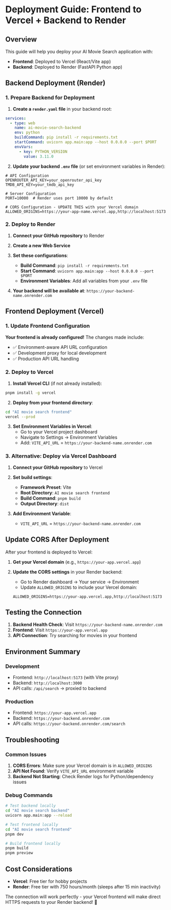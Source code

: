 # Deployment Guide: Frontend to Vercel + Backend to Render

## Overview
This guide will help you deploy your AI Movie Search application with:
- **Frontend**: Deployed to Vercel (React/Vite app)
- **Backend**: Deployed to Render (FastAPI Python app)

## Backend Deployment (Render)

### 1. Prepare Backend for Deployment

1. **Create a `render.yaml` file** in your backend root:
```yaml
services:
  - type: web
    name: ai-movie-search-backend
    env: python
    buildCommand: pip install -r requirements.txt
    startCommand: uvicorn app.main:app --host 0.0.0.0 --port $PORT
    envVars:
      - key: PYTHON_VERSION
        value: 3.11.0
```

2. **Update your backend `.env` file** (or set environment variables in Render):
```env
# API Configuration
OPENROUTER_API_KEY=your_openrouter_api_key
TMDB_API_KEY=your_tmdb_api_key

# Server Configuration
PORT=10000  # Render uses port 10000 by default

# CORS Configuration - UPDATE THIS with your Vercel domain
ALLOWED_ORIGINS=https://your-app-name.vercel.app,http://localhost:5173
```

### 2. Deploy to Render

1. **Connect your GitHub repository** to Render
2. **Create a new Web Service**
3. **Set these configurations**:
   - **Build Command**: `pip install -r requirements.txt`
   - **Start Command**: `uvicorn app.main:app --host 0.0.0.0 --port $PORT`
   - **Environment Variables**: Add all variables from your `.env` file

4. **Your backend will be available at**: `https://your-backend-name.onrender.com`

## Frontend Deployment (Vercel)

### 1. Update Frontend Configuration

**Your frontend is already configured!** The changes made include:
- ✅ Environment-aware API URL configuration
- ✅ Development proxy for local development
- ✅ Production API URL handling

### 2. Deploy to Vercel

1. **Install Vercel CLI** (if not already installed):
```bash
pnpm install -g vercel
```

2. **Deploy from your frontend directory**:
```bash
cd "AI movie search frontend"
vercel --prod
```

3. **Set Environment Variables in Vercel**:
   - Go to your Vercel project dashboard
   - Navigate to Settings → Environment Variables
   - Add: `VITE_API_URL` = `https://your-backend-name.onrender.com`

### 3. Alternative: Deploy via Vercel Dashboard

1. **Connect your GitHub repository** to Vercel
2. **Set build settings**:
   - **Framework Preset**: Vite
   - **Root Directory**: `AI movie search frontend`
   - **Build Command**: `pnpm build`
   - **Output Directory**: `dist`

3. **Add Environment Variable**:
   - `VITE_API_URL` = `https://your-backend-name.onrender.com`

## Update CORS After Deployment

After your frontend is deployed to Vercel:

1. **Get your Vercel domain** (e.g., `https://your-app.vercel.app`)

2. **Update the CORS settings** in your Render backend:
   - Go to Render dashboard → Your service → Environment
   - Update `ALLOWED_ORIGINS` to include your Vercel domain:
   ```
   ALLOWED_ORIGINS=https://your-app.vercel.app,http://localhost:5173
   ```

## Testing the Connection

1. **Backend Health Check**: Visit `https://your-backend-name.onrender.com` 
2. **Frontend**: Visit `https://your-app.vercel.app`
3. **API Connection**: Try searching for movies in your frontend

## Environment Summary

### Development
- Frontend: `http://localhost:5173` (with Vite proxy)
- Backend: `http://localhost:3000`
- API calls: `/api/search` → proxied to backend

### Production
- Frontend: `https://your-app.vercel.app`
- Backend: `https://your-backend.onrender.com`
- API calls: `https://your-backend.onrender.com/search`

## Troubleshooting

### Common Issues

1. **CORS Errors**: Make sure your Vercel domain is in `ALLOWED_ORIGINS`
2. **API Not Found**: Verify `VITE_API_URL` environment variable
3. **Backend Not Starting**: Check Render logs for Python/dependency issues

### Debug Commands

```bash
# Test backend locally
cd "AI movie search backend"
uvicorn app.main:app --reload

# Test frontend locally
cd "AI movie search frontend"
pnpm dev

# Build frontend locally
pnpm build
pnpm preview
```

## Cost Considerations

- **Vercel**: Free tier for hobby projects
- **Render**: Free tier with 750 hours/month (sleeps after 15 min inactivity)

The connection will work perfectly - your Vercel frontend will make direct HTTPS requests to your Render backend! 🚀 